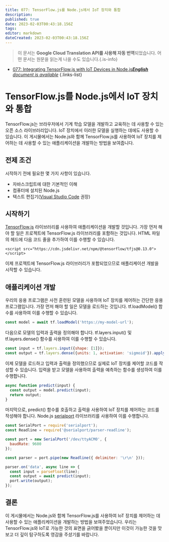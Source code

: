 ```yaml
---
title: 077: TensorFlow.js를 Node.js에서 IoT 장치와 통합
description: 
published: true
date: 2023-02-03T00:43:18.156Z
tags: 
editor: markdown
dateCreated: 2023-02-03T00:43:18.156Z
---
```


> 이 문서는 **Google Cloud Translation API를 사용해 자동 번역**되었습니다.
어떤 문서는 원문을 읽는게 나을 수도 있습니다.{.is-info}



- [077: Integrating TensorFlow.js with IoT Devices in Node.js***English** document is available*](/en/Knowledge-base/TensorFlow-js/Learning/077-integrating-tensorflow-js-with-iot-devices-in-node-js)
{.links-list}


# TensorFlow.js를 Node.js에서 IoT 장치와 통합

TensorFlow.js는 브라우저에서 기계 학습 모델을 개발하고 교육하는 데 사용할 수 있는 오픈 소스 라이브러리입니다. IoT 장치에서 이러한 모델을 실행하는 데에도 사용할 수 있습니다. 이 게시물에서는 Node.js와 함께 TensorFlow.js를 사용하여 IoT 장치를 제어하는 데 사용할 수 있는 애플리케이션을 개발하는 방법을 보여줍니다.

## 전제 조건

시작하기 전에 필요한 몇 가지 사항이 있습니다.

- 자바스크립트에 대한 기본적인 이해
- 컴퓨터에 설치된 Node.js
- 텍스트 편집기([Visual Studio Code](https://code.visualstudio.com/) 권장)

## 시작하기

[TensorFlow.js](https://js.tensorflow.org/) 라이브러리를 사용하여 애플리케이션을 개발할 것입니다. 가장 먼저 해야 할 일은 프로젝트에 TensorFlow.js 라이브러리를 포함하는 것입니다. HTML 파일의 헤드에 다음 코드 줄을 추가하여 이를 수행할 수 있습니다.

```
<script src="https://cdn.jsdelivr.net/npm/@tensorflow/tfjs@0.13.0"> </script>
```

이제 프로젝트에 TensorFlow.js 라이브러리가 포함되었으므로 애플리케이션 개발을 시작할 수 있습니다.

## 애플리케이션 개발

우리의 응용 프로그램은 사전 훈련된 모델을 사용하여 IoT 장치를 제어하는 간단한 응용 프로그램입니다. 가장 먼저 해야 할 일은 모델을 로드하는 것입니다. tf.loadModel() 함수를 사용하여 이를 수행할 수 있습니다.

```javascript
const model = await tf.loadModel('https://my-model-url');
```

다음으로 모델의 입력과 출력을 정의해야 합니다. tf.layers.input() 및 tf.layers.dense() 함수를 사용하여 이를 수행할 수 있습니다.

```javascript
const input = tf.layers.input({shape: [1]});
const output = tf.layers.dense({units: 1, activation: 'sigmoid'}).apply(input);
```

이제 모델을 로드하고 입력과 출력을 정의했으므로 실제로 IoT 장치를 제어할 코드를 작성할 수 있습니다. 입력을 받고 모델을 사용하여 출력을 예측하는 함수를 생성하여 이를 수행합니다.

```javascript
async function predict(input) {
  const output = model.predict(input);
  return output;
}
```

마지막으로, predict() 함수를 호출하고 출력을 사용하여 IoT 장치를 제어하는 코드를 작성해야 합니다. Node.js [serialport](https://serialport.io/) 라이브러리를 사용하여 이를 수행합니다.

```javascript
const SerialPort = require('serialport');
const Readline = require('@serialport/parser-readline');

const port = new SerialPort('/dev/ttyACM0', {
  baudRate: 9600
});

const parser = port.pipe(new Readline({ delimiter: '\r\n' }));

parser.on('data', async line => {
  const input = parseFloat(line);
  const output = await predict(input);
  port.write(output);
});
```

## 결론

이 게시물에서는 Node.js와 함께 TensorFlow.js를 사용하여 IoT 장치를 제어하는 데 사용할 수 있는 애플리케이션을 개발하는 방법을 보여주었습니다. 우리는 TensorFlow.js와 IoT로 가능한 것의 표면을 긁어봤을 뿐이지만 이것이 가능한 것을 맛보고 더 깊이 탐구하도록 영감을 주셨기를 바랍니다.